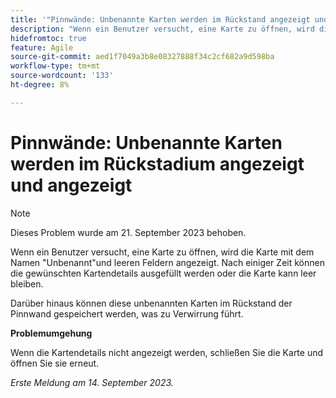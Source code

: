 ```yaml
---
title: '"Pinnwände: Unbenannte Karten werden im Rückstand angezeigt und erscheinen dort.'
description: "Wenn ein Benutzer versucht, eine Karte zu öffnen, wird die Karte mit dem Namen Unbenannt und leeren Feldern angezeigt. Nach einiger Zeit können die gewünschten Kartendetails ausgefüllt werden oder die Karte kann leer bleiben. Darüber hinaus können diese unbenannten Karten im Rückstand der Pinnwand gespeichert werden, was zu Verwirrung führt."
hidefromtoc: true
feature: Agile
source-git-commit: aed1f7049a3b8e08327888f34c2cf682a9d598ba
workflow-type: tm+mt
source-wordcount: '133'
ht-degree: 8%

---
```



# Pinnwände: Unbenannte Karten werden im Rückstadium angezeigt und angezeigt

>[!NOTE]
>
>Dieses Problem wurde am 21. September 2023 behoben.

Wenn ein Benutzer versucht, eine Karte zu öffnen, wird die Karte mit dem Namen &quot;Unbenannt&quot;und leeren Feldern angezeigt. Nach einiger Zeit können die gewünschten Kartendetails ausgefüllt werden oder die Karte kann leer bleiben.

Darüber hinaus können diese unbenannten Karten im Rückstand der Pinnwand gespeichert werden, was zu Verwirrung führt.

**Problemumgehung**

Wenn die Kartendetails nicht angezeigt werden, schließen Sie die Karte und öffnen Sie sie erneut.

_Erste Meldung am 14. September 2023._
